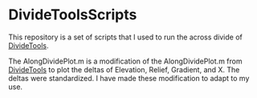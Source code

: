 # DivideToolsScripts

This repository is a set of scripts that I used to run the across divide of [DivideTools](https://github.com/amforte/DivideTools).

The AlongDividePlot.m is a modification of the AlongDividePlot.m from [DivideTools](https://github.com/amforte/DivideTools) to plot the deltas of Elevation, Relief, Gradient, and X. The deltas were standardized. I have made these modification to adapt to my use. 

